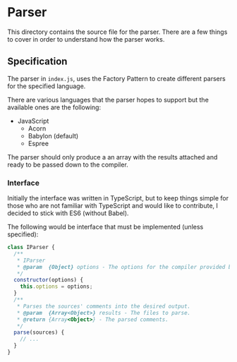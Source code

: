 # Parser

This directory contains the source file for the parser. There are a few things to cover
in order to understand how the parser works.

## Specification

The parser in `index.js`, uses the Factory Pattern to create different parsers for the specified language.

There are various languages that the parser hopes to support but the available ones are the following:
* JavaScript
  * Acorn
  * Babylon (default)
  * Espree

The parser should only produce a an array with the results attached and ready to be passed down to the compiler.

### Interface

Initially the interface was written in TypeScript, but to keep things simple for those who are not familiar with TypeScript and would like to contribute, I decided to stick with ES6 (without Babel).

The following would be interface that must be implemented (unless specified):

```javascript
class IParser {
  /**
   * IParser
   * @param  {Object} options - The options for the compiler provided by mr-doc-utils/options
   */
  constructor(options) {
    this.options = options;
  }
  /**
   * Parses the sources' comments into the desired output.
   * @param  {Array<Object>} results - The files to parse.
   * @return {Array<Object>} - The parsed comments.
   */
  parse(sources) {
    // ...
  }
}
```
